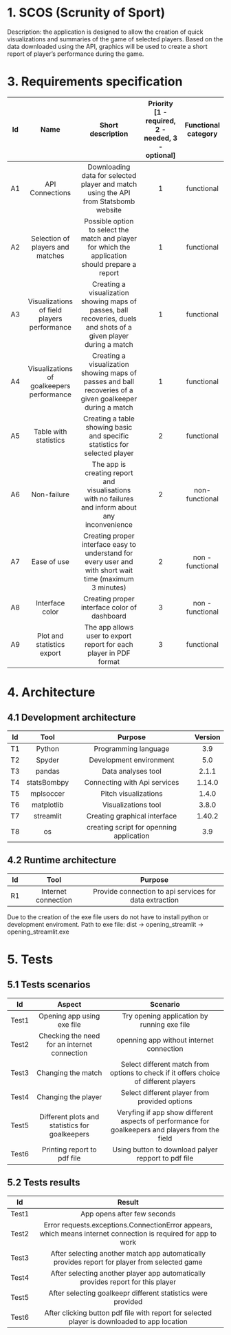 # 1. SCOS (Scrunity of Sport)
Description: the application is designed to allow the creation of quick visualizations and summaries of the game of selected players. Based on the data downloaded using the API, graphics will be used to create a short report of player’s performance during the game.

# 3. Requirements specification
| Id | Name | Short description | Priority [1 - required, 2 - needed, 3 - optional] | Functional category |
| :--: | :--: | :--: | :--: | :--: | 
| A1 | API Connections | Downloading data for selected player and match using the API from Statsbomb website | 1 | functional |
| A2 | Selection of players and matches | Possible option to select the match and player for which the application should prepare a report | 1 | functional |
| A3 | Visualizations of field players performance | Creating a visualization showing maps of passes, ball recoveries, duels and shots of a given player during a match | 1 | functional | 
| A4 | Visualizations of goalkeepers performance| Creating a visualization showing maps of passes and ball recoveries of a given goalkeeper during a match | 1 | functional |
| A5 | Table with statistics | Creating a table showing basic and specific statistics for selected player | 2 | functional |
| A6 | Non-failure | The app is creating report and visualisations with no failures and inform about any inconvenience | 2 | non- functional |
| A7 | Ease of use | Creating proper interface easy to understand for every user and with short wait time (maximum 3 minutes) | 2 | non - functional |
| A8 | Interface color | Creating proper interface color of dashboard | 3 | non - functional |
| A9 | Plot and statistics export | The app allows user to export report for each player in PDF format | 3 | functional |

# 4. Architecture
## 4.1 Development architecture

| Id | Tool | Purpose | Version |
| :--: | :--: | :--: | :--: | 
| T1 | Python | Programming language | 3.9 | 
| T2 | Spyder | Development environment | 5.0 |
| T3 | pandas | Data analyses tool | 2.1.1 | 
| T4 | statsBombpy | Connecting with Api services | 1.14.0 |
| T5 | mplsoccer | Pitch visualizations | 1.4.0 |
| T6 | matplotlib | Visualizations tool | 3.8.0 |
| T7 | streamlit | Creating graphical interface | 1.40.2 |
| T8 | os | creating script for openning application | 3.9 | 

## 4.2 Runtime architecture

| Id | Tool | Purpose |
| :--: | :--: | :--: | 
| R1 | Internet connection | Provide connection to api services for data extraction | 
Due to the creation of the exe file users do not have to install python or development enviroment.
Path to exe file: dist -> opening_streamlit -> opening_streamlit.exe


# 5. Tests
## 5.1 Tests scenarios
| Id | Aspect | Scenario | 
| :--: | :--: | :--: | 
| Test1 | Opening app using exe file | Try opening application by running exe file |
| Test2 | Checking the need for an internet connection | openning app without internet connection |
| Test3 | Changing the match | Select different match from options to check if it offers choice of different players | 
| Test4 | Changing the player | Select different player from provided options | 
| Test5 | Different plots and statistics for goalkeepers | Veryfing if app show different aspects of performance for goalkeepers and players from the field | 
| Test6 | Printing report to pdf file | Using button to download palyer repport to pdf file | 

## 5.2 Tests results 
| Id | Result |
| :--: | :--: |
| Test1 | App opens after few seconds |
| Test2 | Error requests.exceptions.ConnectionError appears, which means internet connection is required for app to work |
| Test3 | After selecting another match app automatically provides report for player from selected game | 
| Test4 | After selecting another player app automatically provides report for this player |
| Test5 | After selecting goalkeepr different statistics were provided | 
| Test6 | After clicking button pdf file with report for selected player is downloaded to app location | 




